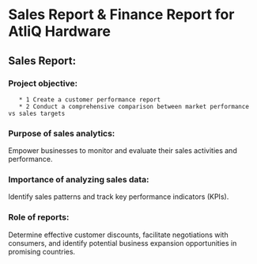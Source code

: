 # Sales Report & Finance Report for AtliQ Hardware
## Sales Report:
  ### Project objective:
       * 1 Create a customer performance report
       * 2 Conduct a comprehensive comparison between market performance vs sales targets
 ### Purpose of sales analytics:
 Empower businesses to monitor and evaluate their sales activities and performance.
### Importance of analyzing sales data:
Identify sales patterns and track key performance indicators (KPIs).
### Role of reports:
Determine effective customer discounts, facilitate negotiations with consumers, and identify potential business expansion opportunities in promising countries.
